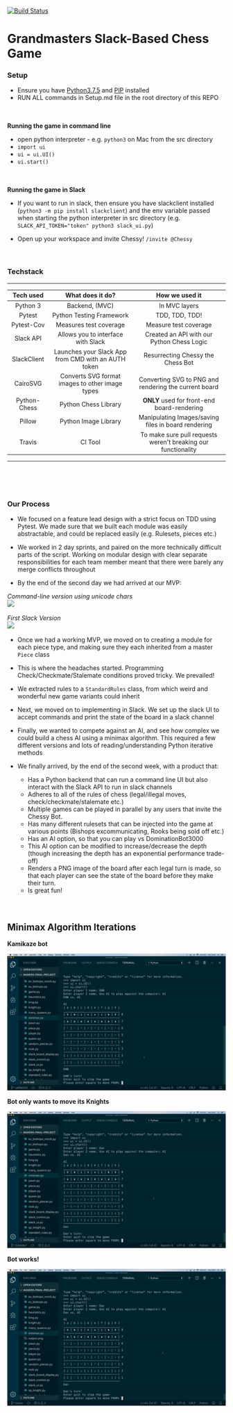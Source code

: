 [![Build Status](https://travis-ci.com/DanGyi23/makers-final-project.svg?branch=master)](https://travis-ci.com/DanGyi23/makers-final-project)


# Grandmasters Slack-Based Chess Game

### Setup
- Ensure you have [Python3.7.5](https://www.python.org/downloads/release/python-375/) and [PIP](https://pypi.org/project/pip/) installed
- RUN ALL commands in Setup.md file in the root directory of this REPO
<br><br><br>



**Running the game in command line**
- open python interpreter - e.g. `python3` on Mac from the src directory
- `import ui`
- `ui = ui.UI()`
- `ui.start()`
<br><br><br>

**Running the game in Slack**
- If you want to run in slack, then ensure you have slackclient installed (`python3 -m pip install slackclient`) and the env variable passed when starting the python interpreter in src directory (e.g. `SLACK_API_TOKEN="token" python3 slack_ui.py`)

- Open up your workspace and invite Chessy! `/invite @Chessy`
<br><br><br>

### Techstack  
-------------------


| Tech used        | What does it do?    | How we used it  |
| :----------------: |:-----------------------------:| :------------------:|
| Python 3   | Backend, (MVC)      | In MVC layers   |
| Pytest      | Python Testing Framework  | TDD, TDD, TDD!                |
| Pytest-Cov      | Measures test coverage  | Measure test coverage                |
| Slack API  | Allows you to interface with Slack   | Created an API with our Python Chess Logic |
| SlackClient           | Launches your Slack App from CMD with an AUTH token | Resurrecting Chessy the Chess Bot      |
| CairoSVG    | Converts SVG format images to other image types | Converting SVG to PNG and rendering the current board   |
| Python-Chess     | Python Chess Library | **ONLY** used for front-end board-rendering      |
| Pillow      | Python Image Library | Manipulating Images/saving files in board rendering |
| Travis           | CI Tool                    | To make sure pull requests weren't breaking our functionality     |

-------------------------  
<br><br><br>
### Our Process

- We focused on a feature lead design with a strict focus on TDD using Pytest. We made sure that we built each module was easily abstractable, and could be replaced easily (e.g. Rulesets, pieces etc.)
- We worked in 2 day sprints, and paired on the more technically difficult parts of the script. Working on modular design with clear separate responsibilities for each team member meant that there were barely any merge conflicts throughout  

- By the end of the second day we had arrived at our MVP:  

*Command-line version using unicode chars*
<br>
<img src="https://github.com/dangyi23/makers-final-project/blob/master/docs/MVP.gif" width=40%>
<br>

*First Slack Version*
<br>
<img src="https://github.com/dangyi23/makers-final-project/blob/master/docs/Chessy_with_AI.gif" width=40%>
<br>


- Once we had a working MVP, we moved on to creating a module for each piece type, and making sure they each inherited from a master `Piece` class   

- This is where the headaches started. Programming Check/Checkmate/Stalemate conditions proved tricky. We prevailed!  

- We extracted rules to a `StandardRules` class, from which weird and wonderful new game variants could inherit

- Next, we moved on to implementing in Slack. We set up the slack UI to accept commands and print the state of the board in a slack channel

- Finally, we wanted to compete against an AI, and see how complex we could build a chess AI using a minimax algorithm. This required a few different versions and lots of reading/understanding Python iterative methods  

- We finally arrived, by the end of the second week, with a product that:
  - Has a Python backend that can run a command line UI but also interact with the Slack API to run in slack channels
  - Adheres to all of the rules of chess (legal/illegal moves, check/checkmate/stalemate etc.)
  - Multiple games can be played in parallel by any users that invite the Chessy Bot.
  - Has many different rulesets that can be injected into the game at various points (Bishops excommunicating, Rooks being sold off etc.)
  - Has an AI option, so that you can play vs DominationBot3000
  - This AI option can be modified to increase/decrease the depth (though increasing the depth has an exponential performance trade-off)
  - Renders a PNG image of the board after each legal turn is made, so that each player can see the state of the board before they make their turn.
  - Is great fun!
<br><br><br>
## Minimax Algorithm Iterations

**Kamikaze bot**

![](https://github.com/DanGyi23/makers-final-project/blob/master/docs/kamikaze_AI.gif)



**Bot only wants to move its Knights**

![](https://github.com/DanGyi23/makers-final-project/blob/master/docs/Knight_AI.gif)



**Bot works!**

![](https://github.com/DanGyi23/makers-final-project/blob/master/docs/Working_AI.gif)
